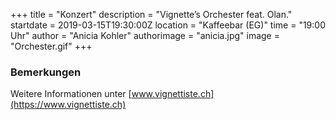 +++
title = "Konzert"
description = "Vignette’s Orchester feat. Olan."
startdate = 2019-03-15T19:30:00Z
location = "Kaffeebar (EG)"
time = "19:00 Uhr"
author = "Anicia Kohler"
authorimage = "anicia.jpg"
image = "Orchester.gif"
+++

### Bemerkungen   
Weitere Informationen unter [www.vignettiste.ch](https://www.vignettiste.ch)
